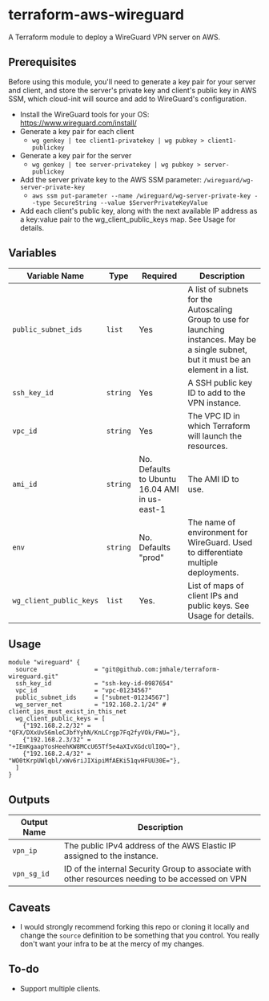 # terraform-aws-wireguard

A Terraform module to deploy a WireGuard VPN server on AWS.

## Prerequisites
Before using this module, you'll need to generate a key pair for your server and client, and store the server's private key and client's public key in AWS SSM, which cloud-init will source and add to WireGuard's configuration.

- Install the WireGuard tools for your OS: https://www.wireguard.com/install/
- Generate a key pair for each client
  - `wg genkey | tee client1-privatekey | wg pubkey > client1-publickey`
- Generate a key pair for the server
  - `wg genkey | tee server-privatekey | wg pubkey > server-publickey`
- Add the server private key to the AWS SSM parameter: `/wireguard/wg-server-private-key`
  - `aws ssm put-parameter --name /wireguard/wg-server-private-key --type SecureString --value $ServerPrivateKeyValue`
- Add each client's public key, along with the next available IP address as a key:value pair to the wg_client_public_keys map. See Usage for details.

## Variables
| Variable Name | Type | Required |Description |
|---------------|-------------|-------------|-------------|
|`public_subnet_ids`|`list`|Yes|A list of subnets for the Autoscaling Group to use for launching instances. May be a single subnet, but it must be an element in a list.|
|`ssh_key_id`|`string`|Yes|A SSH public key ID to add to the VPN instance.|
|`vpc_id`|`string`|Yes|The VPC ID in which Terraform will launch the resources.|
|`ami_id`|`string`|No. Defaults to Ubuntu 16.04 AMI in us-east-1|The AMI ID to use.|
|`env`|`string`|No. Defaults "prod"|The name of environment for WireGuard. Used to differentiate multiple deployments.|
|`wg_client_public_keys`|`list`|Yes.|List of maps of client IPs and public keys. See Usage for details.|

## Usage
```
module "wireguard" {
  source                = "git@github.com:jmhale/terraform-wireguard.git"
  ssh_key_id            = "ssh-key-id-0987654"
  vpc_id                = "vpc-01234567"
  public_subnet_ids     = ["subnet-01234567"]
  wg_server_net         = "192.168.2.1/24" # client_ips_must_exist_in_this_net
  wg_client_public_keys = [
    {"192.168.2.2/32" = "QFX/DXxUv56mleCJbfYyhN/KnLCrgp7Fq2fyVOk/FWU="},
    {"192.168.2.3/32" = "+IEmKgaapYosHeehKW8MCcU65Tf5e4aXIvXGdcUlI0Q="},
    {"192.168.2.4/32" = "WO0tKrpUWlqbl/xWv6riJIXipiMfAEKi51qvHFUU30E="},
  ]
}
```

## Outputs
| Output Name | Description |
|---------------|-------------|
|`vpn_ip`|The public IPv4 address of the AWS Elastic IP assigned to the instance.|
|`vpn_sg_id`|ID of the internal Security Group to associate with other resources needing to be accessed on VPN|

## Caveats

- I would strongly recommend forking this repo or cloning it locally and change the `source` definition to be something that you control. You really don't want your infra to be at the mercy of my changes.


## To-do

- Support multiple clients.
